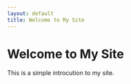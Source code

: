 ```yaml
---
layout: default
title: Welcome to My Site
---
```

# Welcome to My Site
This is a simple introcution to my site. 
